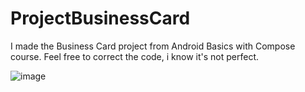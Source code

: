 ﻿# ProjectBusinessCard
I made the Business Card project from Android Basics with Compose course. Feel free to correct the code, i know it's not perfect.

![image](https://github.com/beringin2017/BusinessCard/assets/43964202/dabaf03b-68c0-457c-be73-def67f9ddf30)
